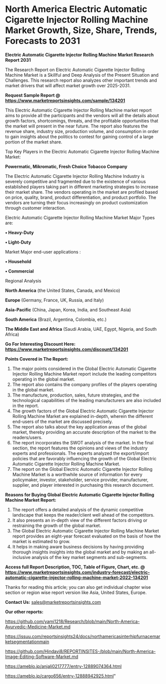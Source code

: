 # North America Electric Automatic Cigarette Injector Rolling Machine Market Growth, Size, Share, Trends, Forecasts to 2031

<strong>Electric Automatic Cigarette Injector Rolling Machine Market Research Report 2031</strong>

The Research Report on Electric Automatic Cigarette Injector Rolling Machine Market is a Skillful and Deep Analysis of the Present Situation and Challenges. This research report also analyzes other important trends and market drivers that will affect market growth over 2025-2031.

<strong>Request Sample Report @ <a href=https://www.marketreportsinsights.com/sample/134201>https://www.marketreportsinsights.com/sample/134201</a></strong>

This Electric Automatic Cigarette Injector Rolling Machine market report aims to provide all the participants and the vendors will all the details about growth factors, shortcomings, threats, and the profitable opportunities that the market will present in the near future. The report also features the revenue share, industry size, production volume, and consumption in order to gain insights about the politics to contest for gaining control of a large portion of the market share.

Top Key Players in the Electric Automatic Cigarette Injector Rolling Machine Market:

<strong>Powermatic, Mikromatic, Fresh Choice Tobacco Company</strong>

The Electric Automatic Cigarette Injector Rolling Machine Industry is severely competitive and fragmented due to the existence of various established players taking part in different marketing strategies to increase their market share. The vendors operating in the market are profiled based on price, quality, brand, product differentiation, and product portfolio. The vendors are turning their focus increasingly on product customization through customer interaction.

Electric Automatic Cigarette Injector Rolling Machine Market Major Types are:

<strong>• Heavy-Duty

• Light-Duty</strong>

Market Major end-user applications :

<strong>• Household

• Commercial</strong>

Regional Analysis

</u><strong><b>North America</b></strong> (the United States, Canada, and Mexico)

<strong><b>Europe </b></strong>(Germany, France, UK, Russia, and Italy)

<strong><b>Asia-Pacific</b></strong> (China, Japan, Korea, India, and Southeast Asia)

<strong><b>South America</b></strong> (Brazil, Argentina, Colombia, etc.)

<strong><b>The Middle East and Africa</b></strong> (Saudi Arabia, UAE, Egypt, Nigeria, and South Africa)

<strong>Go For Interesting Discount Here: <a href=https://www.marketreportsinsights.com/discount/134201>https://www.marketreportsinsights.com/discount/134201</a></strong>

<strong>Points Covered in The Report:</strong>
<ol>
  <li>The major points considered in the Global Electric Automatic Cigarette Injector Rolling Machine Market report include the leading competitors operating in the global market.</li>
  <li>The report also contains the company profiles of the players operating in the global market.</li>
  <li>The manufacture, production, sales, future strategies, and the technological capabilities of the leading manufacturers are also included in the report.</li>
  <li>The growth factors of the Global Electric Automatic Cigarette Injector Rolling Machine Market are explained in-depth, wherein the different end-users of the market are discussed precisely.</li>
  <li>The report also talks about the key application areas of the global market, thereby providing an accurate description of the market to the readers/users.</li>
  <li>The report incorporates the SWOT analysis of the market. In the final section, the report features the opinions and views of the industry experts and professionals. The experts analyzed the export/import policies that are favorably influencing the growth of the Global Electric Automatic Cigarette Injector Rolling Machine Market.</li>
  <li>The report on the Global Electric Automatic Cigarette Injector Rolling Machine Market is a worthwhile source of information for every policymaker, investor, stakeholder, service provider, manufacturer, supplier, and player interested in purchasing this research document.</li>
</ol>
<strong>Reasons for Buying Global Electric Automatic Cigarette Injector Rolling Machine Market Report:</strong>

<ol>
  <li>The report offers a detailed analysis of the dynamic competitive landscape that keeps the reader/client well ahead of the competitors.</li>
  <li>It also presents an in-depth view of the different factors driving or restraining the growth of the global market.</li>
  <li>The Global Electric Automatic Cigarette Injector Rolling Machine Market report provides an eight-year forecast evaluated on the basis of how the market is estimated to grow.</li>
  <li>It helps in making aware business decisions by having providing thorough insights insights into the global market and by making an all-inclusive analysis of the key market segments and sub-segments.</li>
</ol>
<strong>Access full Report Description, TOC, Table of Figure, Chart, etc. @ <a href=https://www.marketreportsinsights.com/industry-forecast/electric-automatic-cigarette-injector-rolling-machine-market-2022-134201>https://www.marketreportsinsights.com/industry-forecast/electric-automatic-cigarette-injector-rolling-machine-market-2022-134201</a></strong>


Thanks for reading this article; you can also get individual chapter wise section or region wise report version like Asia, United States, Europe.

<strong>Contact Us:</strong>
sales@marketreportsinsights.com

<strong>Our other reports:</strong>

<a href=https://github.com/yami1218/Research/blob/main/North-America-Ayurvedic-Medicine-Market.md>https://github.com/yami1218/Research/blob/main/North-America-Ayurvedic-Medicine-Market.md</a>

<a href=https://issuu.com/reportsinsights24/docs/northamericasinterhipfurnacemarketsegmentationmain>https://issuu.com/reportsinsights24/docs/northamericasinterhipfurnacemarketsegmentationmain</a>

<a href=https://github.com/Hindavi8/REPORTINSITES-/blob/main/North-America-Image-Editing-Software-Market.md>https://github.com/Hindavi8/REPORTINSITES-/blob/main/North-America-Image-Editing-Software-Market.md</a>

<a href=https://ameblo.jp/anjali0217777/entry-12889074364.html>https://ameblo.jp/anjali0217777/entry-12889074364.html</a>

<a href=https://ameblo.jp/cargo656/entry-12888942925.html>https://ameblo.jp/cargo656/entry-12888942925.html</a>"
